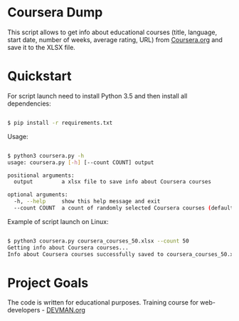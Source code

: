 # Coursera Dump

This script allows to get info about educational courses (title, language, start date, number of weeks, average rating, URL) from [Coursera.org](https://www.coursera.org/) and save it to the XLSX file.

# Quickstart

For script launch need to install Python 3.5 and then install all dependencies:

```bash

$ pip install -r requirements.txt

```

Usage:

```bash

$ python3 coursera.py -h
usage: coursera.py [-h] [--count COUNT] output

positional arguments:
  output         a xlsx file to save info about Coursera courses

optional arguments:
  -h, --help     show this help message and exit
  --count COUNT  a count of randomly selected Coursera courses (default: 20)

```

Example of script launch on Linux:

```bash

$ python3 coursera.py coursera_courses_50.xlsx --count 50
Getting info about Coursera courses...
Info about Coursera courses successfully saved to coursera_courses_50.xlsx

```

# Project Goals

The code is written for educational purposes. Training course for web-developers - [DEVMAN.org](https://devman.org)
